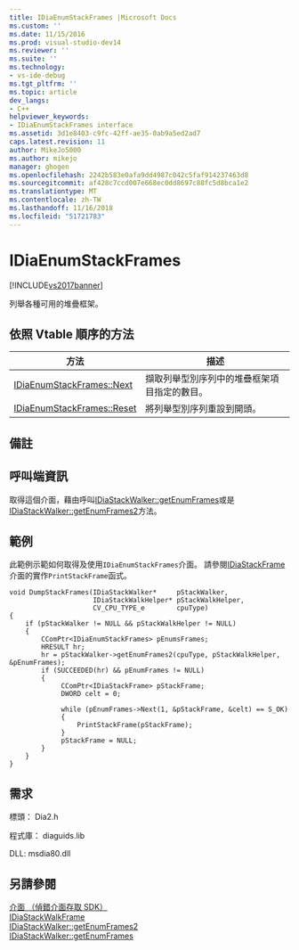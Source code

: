 ```yaml
---
title: IDiaEnumStackFrames |Microsoft Docs
ms.custom: ''
ms.date: 11/15/2016
ms.prod: visual-studio-dev14
ms.reviewer: ''
ms.suite: ''
ms.technology:
- vs-ide-debug
ms.tgt_pltfrm: ''
ms.topic: article
dev_langs:
- C++
helpviewer_keywords:
- IDiaEnumStackFrames interface
ms.assetid: 3d1e8403-c9fc-42ff-ae35-0ab9a5ed2ad7
caps.latest.revision: 11
author: MikeJo5000
ms.author: mikejo
manager: ghogen
ms.openlocfilehash: 2242b583e0afa9dd4987c042c5faf914237463d8
ms.sourcegitcommit: af428c7ccd007e668ec0dd8697c88fc5d8bca1e2
ms.translationtype: MT
ms.contentlocale: zh-TW
ms.lasthandoff: 11/16/2018
ms.locfileid: "51721783"
---
```

# <a name="idiaenumstackframes"></a>IDiaEnumStackFrames
[!INCLUDE[vs2017banner](../../includes/vs2017banner.md)]

列舉各種可用的堆疊框架。  
  
## <a name="methods-in-vtable-order"></a>依照 Vtable 順序的方法  
  
|方法|描述|  
|------------|-----------------|  
|[IDiaEnumStackFrames::Next](../../debugger/debug-interface-access/idiaenumstackframes-next.md)|擷取列舉型別序列中的堆疊框架項目指定的數目。|  
|[IDiaEnumStackFrames::Reset](../../debugger/debug-interface-access/idiaenumstackframes-reset.md)|將列舉型別序列重設到開頭。|  
  
## <a name="remarks"></a>備註  
  
## <a name="notes-for-callers"></a>呼叫端資訊  
 取得這個介面，藉由呼叫[IDiaStackWalker::getEnumFrames](../../debugger/debug-interface-access/idiastackwalker-getenumframes.md)或是[IDiaStackWalker::getEnumFrames2](../../debugger/debug-interface-access/idiastackwalker-getenumframes2.md)方法。  
  
## <a name="example"></a>範例  
 此範例示範如何取得及使用`IDiaEnumStackFrames`介面。 請參閱[IDiaStackFrame](../../debugger/debug-interface-access/idiastackframe.md)介面的實作`PrintStackFrame`函式。  
  
```cpp#  
void DumpStackFrames(IDiaStackWalker*     pStackWalker,  
                     IDiaStackWalkHelper* pStackWalkHelper,  
                     CV_CPU_TYPE_e        cpuType)  
{  
    if (pStackWalker != NULL && pStackWalkHelper != NULL)  
    {  
        CComPtr<IDiaEnumStackFrames> pEnumsFrames;  
        HRESULT hr;  
        hr = pStackWalker->getEnumFrames2(cpuType, pStackWalkHelper, &pEnumFrames);  
        if (SUCCEEDED(hr) && pEnumFrames != NULL)  
        {  
             CComPtr<IDiaStackFrame> pStackFrame;  
             DWORD celt = 0;  
  
             while (pEnumFrames->Next(1, &pStackFrame, &celt) == S_OK)  
             {  
                 PrintStackFrame(pStackFrame);  
             }  
             pStackFrame = NULL;  
        }  
    }  
}  
```  
  
## <a name="requirements"></a>需求  
 標頭： Dia2.h  
  
 程式庫： diaguids.lib  
  
 DLL: msdia80.dll  
  
## <a name="see-also"></a>另請參閱  
 [介面 （偵錯介面存取 SDK）](../../debugger/debug-interface-access/interfaces-debug-interface-access-sdk.md)   
 [IDiaStackWalkFrame](../../debugger/debug-interface-access/idiastackwalkframe.md)   
 [IDiaStackWalker::getEnumFrames2](../../debugger/debug-interface-access/idiastackwalker-getenumframes2.md)   
 [IDiaStackWalker::getEnumFrames](../../debugger/debug-interface-access/idiastackwalker-getenumframes.md)



